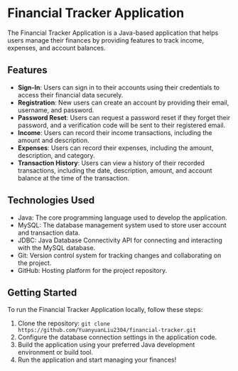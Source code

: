 # Financial Tracker Application

The Financial Tracker Application is a Java-based application that helps users manage their finances by providing features to track income, expenses, and account balances.

## Features

- **Sign-In**: Users can sign in to their accounts using their credentials to access their financial data securely.
- **Registration**: New users can create an account by providing their email, username, and password.
- **Password Reset**: Users can request a password reset if they forget their password, and a verification code will be sent to their registered email.
- **Income**: Users can record their income transactions, including the amount and description.
- **Expenses**: Users can record their expenses, including the amount, description, and category.
- **Transaction History**: Users can view a history of their recorded transactions, including the date, description, amount, and account balance at the time of the transaction.

## Technologies Used

- Java: The core programming language used to develop the application.
- MySQL: The database management system used to store user account and transaction data.
- JDBC: Java Database Connectivity API for connecting and interacting with the MySQL database.
- Git: Version control system for tracking changes and collaborating on the project.
- GitHub: Hosting platform for the project repository.

## Getting Started

To run the Financial Tracker Application locally, follow these steps:

1. Clone the repository: `git clone https://github.com/YuanyuanLiu2304/financial-tracker.git`
2. Configure the database connection settings in the application code.
3. Build the application using your preferred Java development environment or build tool.
4. Run the application and start managing your finances!




